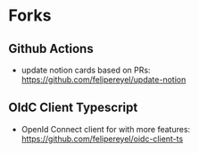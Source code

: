 # Forks

## Github Actions
- update notion cards based on PRs: https://github.com/felipereyel/update-notion

## OIdC Client Typescript
- OpenId Connect client for with more features: https://github.com/felipereyel/oidc-client-ts